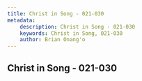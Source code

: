 ```yaml
---
title: Christ in Song - 021-030
metadata:
    description: Christ in Song - 021-030
    keywords: Christ in Song, 021-030
    author: Brian Onang'o
---
```



## Christ in Song - 021-030
  